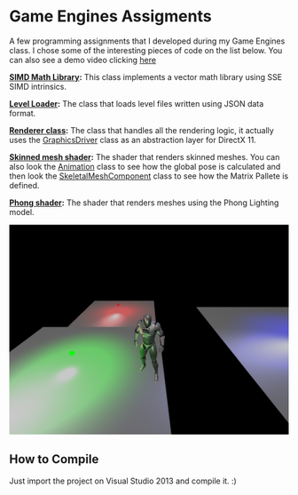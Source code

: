 # Game Engines Assigments
A few programming assignments that I developed during my Game Engines class.
I chose some of the interesting pieces of code on the list below. You can also see a demo video clicking [here](https://www.youtube.com/watch?v=rAw8Tdoq0Gw&feature=youtu.be)

**[SIMD Math Library](https://github.com/caioteixeira/GameEngines/blob/master/lab5/Source/SimdMath.h):** 
This class implements a vector math library using SSE SIMD intrinsics. 

**[Level Loader](https://github.com/caioteixeira/GameEngines/blob/master/lab5/Source/LevelLoader.cpp):** 
The class that loads level files written using JSON data format. 

**[Renderer class](https://github.com/caioteixeira/GameEngines/blob/master/lab5/Source/Renderer.cpp):** 
The class that handles all the rendering logic, it actually uses the [GraphicsDriver](https://github.com/caioteixeira/GameEngines/blob/master/lab5/Source/GraphicsDriver.cpp)
class as an abstraction layer for DirectX 11. 

**[Skinned mesh shader](https://github.com/caioteixeira/GameEngines/blob/master/lab5/Assets/Shaders/Skinned.hlsl):** 
The shader that renders skinned meshes. You can also look the [Animation](https://github.com/caioteixeira/GameEngines/blob/master/lab5/Source/Animation.cpp)
class to see how the global pose is calculated and then look the [SkeletalMeshComponent](https://github.com/caioteixeira/GameEngines/blob/master/lab5/Source/SkeletalMeshComponent.cpp) class 
to see how the Matrix Pallete is defined. 

**[Phong shader](https://github.com/caioteixeira/GameEngines/blob/master/lab5/Assets/Shaders/Phong.hlsl):** 
The shader that renders meshes using the Phong Lighting model. 


[![PrintScreen](https://raw.githubusercontent.com/caioteixeira/GameEngines/master/images/demo.png)](https://www.youtube.com/watch?v=rAw8Tdoq0Gw&feature=youtu.be)

## How to Compile
Just import the project on Visual Studio 2013 and compile it. :)
